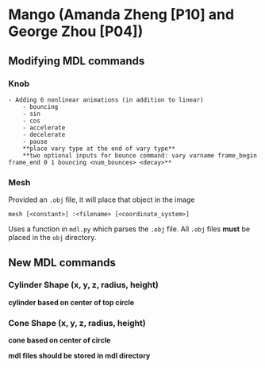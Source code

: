 # Mango (Amanda Zheng [P10] and George Zhou [P04])
## Modifying MDL commands
### Knob
    - Adding 6 nonlinear animations (in addition to linear)
        - bouncing
        - sin
        - cos
        - accelerate
        - decelerate
        - pause
        **place vary type at the end of vary type**
        **two optional inputs for bounce command: vary varname frame_begin frame_end 0 1 bouncing <num_bounces> <decay>**
### Mesh
Provided an `.obj` file, it will place that object in the image
```
mesh [<constant>] :<filename> [<coordinate_system>]
```
Uses a function in `mdl.py` which parses the `.obj` file.
All `.obj` files **must** be placed in the `obj` directory.

## New MDL commands
### Cylinder Shape (x, y, z, radius, height)
**cylinder based on center of top circle**
### Cone Shape (x, y, z, radius, height)
**cone based on center of circle**

**mdl files should be stored in mdl directory**
